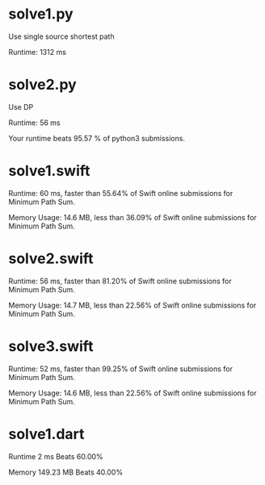 # solve1.py

Use single source shortest path

Runtime: 1312 ms

# solve2.py

Use DP

Runtime: 56 ms

Your runtime beats 95.57 % of python3 submissions.

# solve1.swift

Runtime: 60 ms, faster than 55.64% of Swift online submissions for Minimum Path Sum.

Memory Usage: 14.6 MB, less than 36.09% of Swift online submissions for Minimum Path Sum.

# solve2.swift

Runtime: 56 ms, faster than 81.20% of Swift online submissions for Minimum Path Sum.

Memory Usage: 14.7 MB, less than 22.56% of Swift online submissions for Minimum Path Sum.

# solve3.swift

Runtime: 52 ms, faster than 99.25% of Swift online submissions for Minimum Path Sum.

Memory Usage: 14.6 MB, less than 22.56% of Swift online submissions for Minimum Path Sum.

# solve1.dart

Runtime 2 ms Beats 60.00%

Memory 149.23 MB Beats 40.00%
